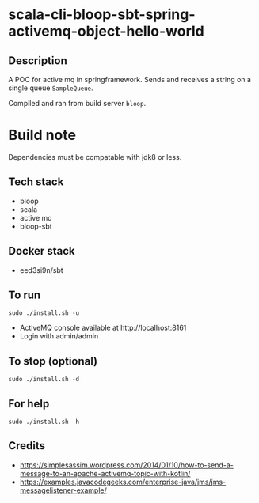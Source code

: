 # scala-cli-bloop-sbt-spring-activemq-object-hello-world

## Description
A POC for active mq in springframework.
Sends and receives a string on a single
queue `SampleQueue`.

Compiled and ran from build server `bloop`.

# Build note
Dependencies must be compatable with jdk8 or less.

## Tech stack
- bloop
- scala
- active mq
- bloop-sbt

## Docker stack
- eed3si9n/sbt

## To run
`sudo ./install.sh -u`
- ActiveMQ console available at http://localhost:8161
- Login with admin/admin

## To stop (optional)
`sudo ./install.sh -d`

## For help
`sudo ./install.sh -h`

## Credits
- https://simplesassim.wordpress.com/2014/01/10/how-to-send-a-message-to-an-apache-activemq-topic-with-kotlin/
- https://examples.javacodegeeks.com/enterprise-java/jms/jms-messagelistener-example/
